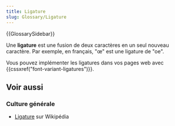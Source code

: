 ```yaml
---
title: Ligature
slug: Glossary/Ligature
---
```


{{GlossarySidebar}}

Une **ligature** est une fusion de deux caractères en un seul nouveau caractère. Par exemple, en français, "œ" est une ligature de "oe".

Vous pouvez implémenter les ligatures dans vos pages web avec {{cssxref("font-variant-ligatures")}}.

## Voir aussi

### Culture générale

- [Ligature](<https://fr.wikipedia.org/wiki/Ligature_(écriture)>) sur Wikipédia
